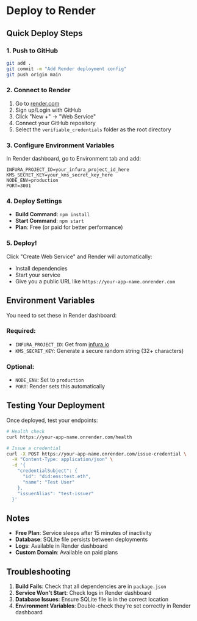 # Deploy to Render

## Quick Deploy Steps

### 1. Push to GitHub
```bash
git add .
git commit -m "Add Render deployment config"
git push origin main
```

### 2. Connect to Render
1. Go to [render.com](https://render.com)
2. Sign up/Login with GitHub
3. Click "New +" → "Web Service"
4. Connect your GitHub repository
5. Select the `verifiable_credentials` folder as the root directory

### 3. Configure Environment Variables
In Render dashboard, go to Environment tab and add:

```
INFURA_PROJECT_ID=your_infura_project_id_here
KMS_SECRET_KEY=your_kms_secret_key_here
NODE_ENV=production
PORT=3001
```

### 4. Deploy Settings
- **Build Command**: `npm install`
- **Start Command**: `npm start`
- **Plan**: Free (or paid for better performance)

### 5. Deploy!
Click "Create Web Service" and Render will automatically:
- Install dependencies
- Start your service
- Give you a public URL like `https://your-app-name.onrender.com`

## Environment Variables

You need to set these in Render dashboard:

### Required:
- `INFURA_PROJECT_ID`: Get from [infura.io](https://infura.io)
- `KMS_SECRET_KEY`: Generate a secure random string (32+ characters)

### Optional:
- `NODE_ENV`: Set to `production`
- `PORT`: Render sets this automatically

## Testing Your Deployment

Once deployed, test your endpoints:

```bash
# Health check
curl https://your-app-name.onrender.com/health

# Issue a credential
curl -X POST https://your-app-name.onrender.com/issue-credential \
  -H "Content-Type: application/json" \
  -d '{
    "credentialSubject": {
      "id": "did:ens:test.eth",
      "name": "Test User"
    },
    "issuerAlias": "test-issuer"
  }'
```

## Notes

- **Free Plan**: Service sleeps after 15 minutes of inactivity
- **Database**: SQLite file persists between deployments
- **Logs**: Available in Render dashboard
- **Custom Domain**: Available on paid plans

## Troubleshooting

1. **Build Fails**: Check that all dependencies are in `package.json`
2. **Service Won't Start**: Check logs in Render dashboard
3. **Database Issues**: Ensure SQLite file is in the correct location
4. **Environment Variables**: Double-check they're set correctly in Render dashboard
